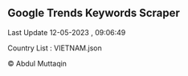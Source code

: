 

## Google Trends Keywords Scraper 
 
Last Update 12-05-2023 , 09:06:49

Country List :
VIETNAM.json



© Abdul Muttaqin 

